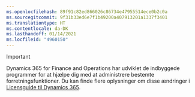 ```yaml
---
ms.openlocfilehash: 89f91c82ed866026c86734e47955514ece0b2c0a
ms.sourcegitcommit: 9f31b33ed6e7f1b49200a407913201a1337f3401
ms.translationtype: HT
ms.contentlocale: da-DK
ms.lasthandoff: 01/14/2021
ms.locfileid: "4960150"
---
```

> [!IMPORTANT]
> Dynamics 365 for Finance and Operations har udviklet de indbyggede programmer for at hjælpe dig med at administrere bestemte forretningsfunktioner. Du kan finde flere oplysninger om disse ændringer i [Licensguide til Dynamics 365](https://go.microsoft.com/fwlink/p/?LinkId=866544).
 
